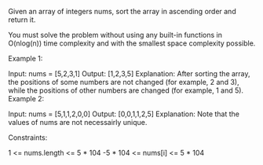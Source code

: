Given an array of integers nums, sort the array in ascending order and return it.

You must solve the problem without using any built-in functions in O(nlog(n)) time complexity and with the smallest space complexity possible.

 

Example 1:

Input: nums = [5,2,3,1]
Output: [1,2,3,5]
Explanation: After sorting the array, the positions of some numbers are not changed (for example, 2 and 3), while the positions of other numbers are changed (for example, 1 and 5).
Example 2:

Input: nums = [5,1,1,2,0,0]
Output: [0,0,1,1,2,5]
Explanation: Note that the values of nums are not necessairly unique.
 

Constraints:

1 <= nums.length <= 5 * 104
-5 * 104 <= nums[i] <= 5 * 104

